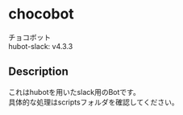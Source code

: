 # chocobot
チョコボット  
hubot-slack: v4.3.3
## Description
これはhubotを用いたslack用のBotです。  
具体的な処理はscriptsフォルダを確認してください。  
